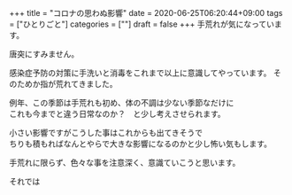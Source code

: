 +++
title = "コロナの思わぬ影響"
date = 2020-06-25T06:20:44+09:00
tags = ["ひとりごと"]
categories = [""]
draft = false
+++
手荒れが気になっています。

唐突にすみません。

感染症予防の対策に手洗いと消毒をこれまで以上に意識してやっています。 
そのためか指が荒れてきました。

例年、この季節は手荒れも初め、体の不調は少ない季節なだけに  
これも今までと違う日常なのか？　と少し考えさせられます。

小さい影響ですがこうした事はこれからも出てきそうで  
ちりも積もればなんとやらで大きな影響になるのかと少し怖い気もします。

手荒れに限らず、色々な事を注意深く、意識ていこうと思います。

それでは